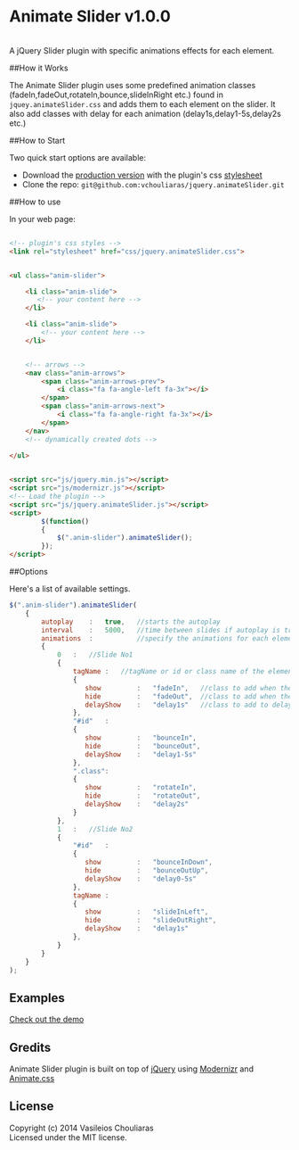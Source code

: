 # Animate Slider   v1.0.0

<br/>
A jQuery Slider plugin with specific animations effects for each element.


##How it Works 

The Animate Slider plugin uses some predefined animation classes (fadeIn,fadeOut,rotateIn,bounce,slideInRight etc.) found in ``jquey.animateSlider.css`` and adds them to each element on the slider. It also add classes with delay for each animation (delay1s,delay1-5s,delay2s etc.)

##How to Start

Two quick start options are available:

* Download the [production version][min] with the plugin's css [stylesheet][css]
* Clone the repo: `git@github.com:vchouliaras/jquery.animateSlider.git`
 
[min]: https://raw.github.com/vchouliaras/jquery.animateSlider.js/master/dist/jquery.animateSlider.min.js
[css]: https://raw.github.com/vchouliaras/jquery.animateSlider.js/master/assets/jquery.animateSlider.css


##How to use

In your web page:

```html

<!-- plugin's css styles -->
<link rel="stylesheet" href="css/jquery.animateSlider.css">


<ul class="anim-slider">

	<li class="anim-slide">
	   <!-- your content here -->
	</li>

	<li class="anim-slide">
	    <!-- your content here -->
	</li>


	<!-- arrows -->
	<nav class="anim-arrows">
		<span class="anim-arrows-prev">
			<i class="fa fa-angle-left fa-3x"></i>
		</span>
		<span class="anim-arrows-next">
			<i class="fa fa-angle-right fa-3x"></i>
		</span>
	</nav>
	<!-- dynamically created dots -->
		
</ul>


<script src="js/jquery.min.js"></script>
<script src="js/modernizr.js"></script>
<!-- Load the plugin -->
<script src="js/jquery.animateSlider.js"></script>
<script>
        $(function()
        {
            $(".anim-slider").animateSlider();
        });
</script>
```
##Options

Here's a list of available settings.

```javascript
$(".anim-slider").animateSlider(
    {
	    autoplay    :   true,   //starts the autoplay 
	    interval    :   5000,   //time between slides if autoplay is true
	    animations  :           //specify the animations for each element of the slide
	    {
	        0   :   //Slide No1
	        {
	            tagName :   //tagName or id or class name of the element  
	            {
	               show         :   "fadeIn",   //class to add when the element appears
	               hide         :   "fadeOut",  //class to add when the element disappears
	               delayShow    :   "delay1s"   //class to add to delay show effect
	            },
	            "#id"   :
	            {
	               show         :   "bounceIn",
	               hide         :   "bounceOut",
	               delayShow    :   "delay1-5s"
	            },
	            ".class":
	            {
	               show         :   "rotateIn",
	               hide         :   "rotateOut",
	               delayShow    :   "delay2s" 
	            }
	        },
	        1   :   //Slide No2
	        {
	            "#id"   :
	            {
	               show         :   "bounceInDown",
	               hide         :   "bounceOutUp",
	               delayShow    :   "delay0-5s"
	            },
	            tagName :
	            {
	               show         :   "slideInLeft",
	               hide         :   "slideOutRight",
	               delayShow    :   "delay1s"
	            },
	        }
	    }     
	}
);
```

## Examples

[Check out the demo](https://vchouliaras.github.io/jquery.animateSlider.js/)


## Gredits

Animate Slider plugin is built on top of  [jQuery](http://jquery.com)  using [Modernizr](http://www.modernizr.com) and [Animate.css](http://daneden.github.io/animate.css/)


## License
Copyright (c) 2014 Vasileios Chouliaras<br/>
Licensed under the MIT license.
